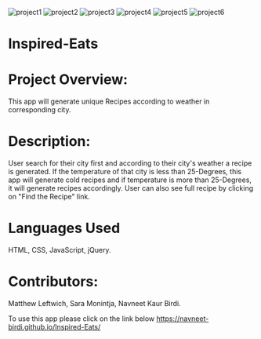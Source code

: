![project1](https://user-images.githubusercontent.com/103732777/176161455-4d24d7ac-db19-4286-b5ef-89d1da7a2849.png)
![project2](https://user-images.githubusercontent.com/103732777/176161460-48b19c29-4f2b-4b08-a482-466b950abd50.png)
![project3](https://user-images.githubusercontent.com/103732777/176161462-99f5664e-bd85-4ce2-a5f8-faea6192fb71.png)
![project4](https://user-images.githubusercontent.com/103732777/176161463-c67ac68e-ed3f-4a7b-9f43-3ddafe9d29d4.png)
![project5](https://user-images.githubusercontent.com/103732777/176161469-dc23ecb9-6c14-4391-9fa4-98e17c29ec08.png)
![project6](https://user-images.githubusercontent.com/103732777/176161472-dcd8be95-cbba-4c7f-92a7-c84b03c58f04.png)

# Inspired-Eats

# Project Overview: 
This app will generate unique Recipes according to weather in corresponding city.

# Description:
User search for their city first and according to their city's weather a recipe is generated. If the temperature of that city is less than 25-Degrees, this app will generate cold recipes and if temperature is more than 25-Degrees, it will generate recipes accordingly. User can also see full recipe by clicking on "Find the Recipe" link.

# Languages Used
HTML, CSS, JavaScript, jQuery.

# Contributors:
Matthew Leftwich,
Sara Monintja,
Navneet Kaur Birdi.

To use this app please click on the link below
https://navneet-birdi.github.io/Inspired-Eats/
